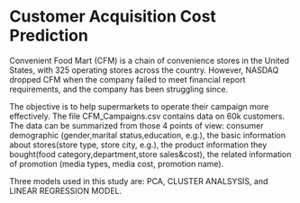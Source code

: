 # Customer Acquisition Cost Prediction 

Convenient Food Mart (CFM) is a chain of convenience stores in the United States, with 325 operating stores across the country. However, NASDAQ dropped CFM when the company failed to meet financial report requirements, and the company has been struggling since. 

The objective is to help supermarkets to operate their campaign more effectively. The file CFM_Campaigns.csv contains data on 60k customers. The data can be summarized from those 4 points of view: consumer demographic (gender,marital status,education, e.g.), the basic information about stores(store type, store city, e.g.), the product information they bought(food category,department,store sales&cost), the related information of promotion (media types, media cost, promotion name).

Three models used in this study are: PCA, CLUSTER ANALSYSIS, and LINEAR REGRESSION MODEL. 
